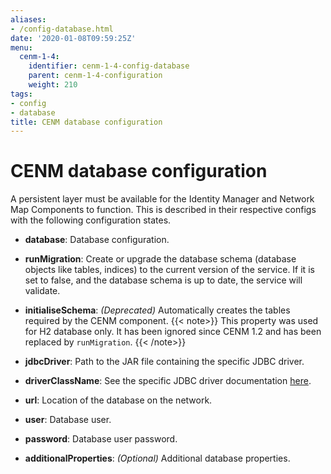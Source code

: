 ```yaml
---
aliases:
- /config-database.html
date: '2020-01-08T09:59:25Z'
menu:  
  cenm-1-4:
    identifier: cenm-1-4-config-database
    parent: cenm-1-4-configuration
    weight: 210
tags:
- config
- database
title: CENM database configuration
---
```



# CENM database configuration
A persistent layer must be available for the Identity Manager and Network Map Components to function. This is described in
their respective configs with the following configuration states.

* **database**:
Database configuration.

* **runMigration**:
Create or upgrade the database schema (database objects like tables, indices) to the current version of the service. If it is set to false, and the database schema is up to date, the service will validate.

* **initialiseSchema**:
*(Deprecated)* Automatically creates the tables required by the CENM component.
{{< note>}} This property was used for H2 database only. It has been ignored since CENM 1.2 and has been replaced by `runMigration`. {{< /note>}}

* **jdbcDriver**:
Path to the JAR file containing the specific JDBC driver.

* **driverClassName**:
See the specific JDBC driver documentation [here](https://www.oracle.com/java/technologies/javase/javase-tech-database.html).

* **url**:
Location of the database on the network.

* **user**:
Database user.

* **password**:
Database user password.

* **additionalProperties**:
*(Optional)* Additional database properties.
